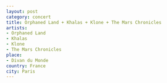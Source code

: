 ```yaml
---
layout: post
category: concert
title: Orphaned Land + Khalas + Klone + The Mars Chronicles
artists: 
- Orphaned Land
- Khalas
- Klone
- The Mars Chronicles
place: 
- Divan du Monde
country: France
city: Paris
---
```


